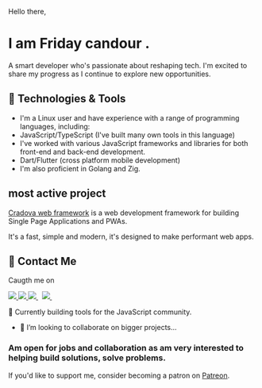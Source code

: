 Hello there,

# I am Friday candour .

A smart developer who's passionate about reshaping tech.
I'm excited to share my progress as I continue to explore new opportunities.


## 🔧 Technologies & Tools

  - I'm a Linux user and have experience with a range of programming languages, including:
  - JavaScript/TypeScript (I've built many own tools in this language)
  - I've worked with various JavaScript frameworks and libraries for both front-end and back-end development.
  - Dart/Flutter (cross platform mobile development)
  - I'm also proficient in Golang and Zig.


## most active project

 [Cradova web framework](https://github.com/fridaycandour/cradova) is a web development framework for building Single Page Applications and PWAs.
 
 It's a fast, simple and modern, it's designed to make performant web apps.

## 🤝 Contact Me

Caugth me on

<a href="https://api.whatsapp.com/send?phone=2349131131725&text=Hello%20Friday,%20I%20got%20your%20contact%20from%20your%20Github%20profile" alt="Connect on Whatsapp"> 
    <img src="https://img.shields.io/badge/WHATSAPP-%2325D366.svg?&style=for-the-badge&logo=whatsapp&logoColor=white" /> 
</a>
<a href="https://www.twitter.com/fridaycandour" alt="Follow Me on Twitter"> 
    <img src="https://img.shields.io/badge/twitter-%231DA1F2.svg?&style=for-the-badge&logo=twitter&logoColor=white" />
</a>
<a href="https://www.linkedin.com/in/uiedbook" alt="Connect on LinkedIn"> 
  <img src="https://img.shields.io/badge/linkedin-%230077B5.svg?&style=for-the-badge&logo=linkedin&logoColor=white" />
</a>&nbsp;
<a href="mailto:fridaymaxtour@gmail.com">
  <img src="https://img.shields.io/badge/email me-%23D14836.svg?&style=for-the-badge&logo=gmail&logoColor=white" />
</a>&nbsp;&nbsp;


<!-- links to your social media accounts -->

[1]: https://mobile.twitter.com/fridaycandour
[2]: https://github.com/fridaycandour
[3]: https://www.linkedin.com/in/friday-candour-8a18011a5


 🔭 Currently building tools for the JavaScript community.
 
- 👯 I’m looking to collaborate on bigger projects...

### Am open for jobs and collaboration as am very interested to helping build solutions, solve problems.

If you'd like to support me, consider becoming a patron on [Patreon](https://www.patreon.com/Fridaycandour). 

